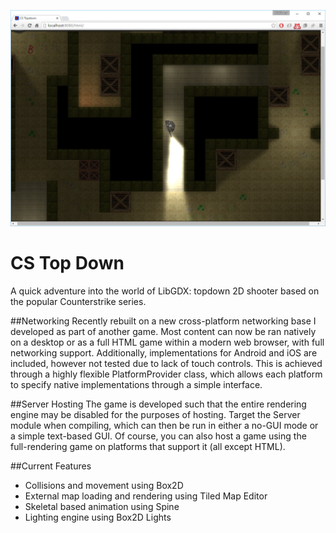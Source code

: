 ![](https://github.com/NickToony/cs-topdown/blob/master/screenshots/screenshot3.png)

CS Top Down
=====================
A quick adventure into the world of LibGDX: topdown 2D shooter based on the popular Counterstrike series.

##Networking
Recently rebuilt on a new cross-platform networking base I developed as part of another game. Most content can now be ran natively on a desktop or as a full HTML game within a modern web browser, with full networking support. Additionally, implementations for Android and iOS are included, however not tested due to lack of touch controls. This is achieved through a highly flexible PlatformProvider class, which allows each platform to specify native implementations through a simple interface.

##Server Hosting
The game is developed such that the entire rendering engine may be disabled for the purposes of hosting. Target the Server module when compiling, which can then be run in either a no-GUI mode or a simple text-based GUI. Of course, you can also host a game using the full-rendering game on platforms that support it (all except HTML).

##Current Features
- Collisions and movement using Box2D
- External map loading and rendering using Tiled Map Editor
- Skeletal based animation using Spine
- Lighting engine using Box2D Lights
